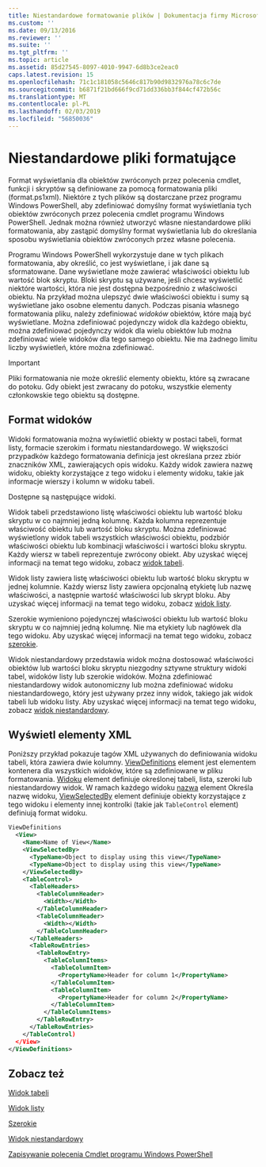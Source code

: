 ```yaml
---
title: Niestandardowe formatowanie plików | Dokumentacja firmy Microsoft
ms.custom: ''
ms.date: 09/13/2016
ms.reviewer: ''
ms.suite: ''
ms.tgt_pltfrm: ''
ms.topic: article
ms.assetid: 85d27545-8097-4010-9947-6d8b3ce2eac0
caps.latest.revision: 15
ms.openlocfilehash: 71c1c181058c5646c817b90d9832976a78c6c7de
ms.sourcegitcommit: b6871f21bd666f9cd71dd336bb3f844cf472b56c
ms.translationtype: MT
ms.contentlocale: pl-PL
ms.lasthandoff: 02/03/2019
ms.locfileid: "56850036"
---
```

# <a name="custom-formatting-files"></a>Niestandardowe pliki formatujące

Format wyświetlania dla obiektów zwróconych przez polecenia cmdlet, funkcji i skryptów są definiowane za pomocą formatowania pliki (format.ps1xml). Niektóre z tych plików są dostarczane przez programu Windows PowerShell, aby zdefiniować domyślny format wyświetlania tych obiektów zwróconych przez polecenia cmdlet programu Windows PowerShell. Jednak można również utworzyć własne niestandardowe pliki formatowania, aby zastąpić domyślny format wyświetlania lub do określania sposobu wyświetlania obiektów zwróconych przez własne polecenia.

Programu Windows PowerShell wykorzystuje dane w tych plikach formatowania, aby określić, co jest wyświetlane, i jak dane są sformatowane. Dane wyświetlane może zawierać właściwości obiektu lub wartość blok skryptu.  Bloki skryptu są używane, jeśli chcesz wyświetlić niektóre wartości, która nie jest dostępna bezpośrednio z właściwości obiektu. Na przykład można ulepszyć dwie właściwości obiektu i sumy są wyświetlane jako osobne elementu danych. Podczas pisania własnego formatowania pliku, należy zdefiniować *widoków* obiektów, które mają być wyświetlane. Można zdefiniować pojedynczy widok dla każdego obiektu, można zdefiniować pojedynczy widok dla wielu obiektów lub można zdefiniować wiele widoków dla tego samego obiektu. Nie ma żadnego limitu liczby wyświetleń, które można zdefiniować.

> [!IMPORTANT]
> Pliki formatowania nie może określić elementy obiektu, które są zwracane do potoku. Gdy obiekt jest zwracany do potoku, wszystkie elementy członkowskie tego obiektu są dostępne.

## <a name="format-views"></a>Format widoków

Widoki formatowania można wyświetlić obiekty w postaci tabeli, format listy, formacie szerokim i formatu niestandardowego. W większości przypadków każdego formatowania definicja jest określana przez zbiór znaczników XML, zawierających opis widoku. Każdy widok zawiera nazwę widoku, obiekty korzystające z tego widoku i elementy widoku, takie jak informacje wierszy i kolumn w widoku tabeli.

Dostępne są następujące widoki.

Widok tabeli przedstawiono listę właściwości obiektu lub wartość bloku skryptu w co najmniej jedną kolumnę. Każda kolumna reprezentuje właściwość obiektu lub wartość bloku skryptu. Można zdefiniować wyświetlony widok tabeli wszystkich właściwości obiektu, podzbiór właściwości obiektu lub kombinacji właściwości i wartości bloku skryptu. Każdy wiersz w tabeli reprezentuje zwrócony obiekt. Aby uzyskać więcej informacji na temat tego widoku, zobacz [widok tabeli](../format/creating-a-table-view.md).

Widok listy zawiera listę właściwości obiektu lub wartość bloku skryptu w jednej kolumnie. Każdy wiersz listy zawiera opcjonalną etykietę lub nazwę właściwości, a następnie wartość właściwości lub skrypt bloku. Aby uzyskać więcej informacji na temat tego widoku, zobacz [widok listy](../format/creating-a-list-view.md).

Szerokie wymieniono pojedynczej właściwości obiektu lub wartość bloku skryptu w co najmniej jedną kolumnę. Nie ma etykiety lub nagłówek dla tego widoku. Aby uzyskać więcej informacji na temat tego widoku, zobacz [szerokie](../format/creating-a-wide-view.md).

Widok niestandardowy przedstawia widok można dostosować właściwości obiektów lub wartości bloku skryptu niezgodny sztywne struktury widoki tabel, widoków listy lub szerokie widoków. Można zdefiniować niestandardowy widok autonomiczny lub można zdefiniować widoku niestandardowego, który jest używany przez inny widok, takiego jak widok tabeli lub widoku listy. Aby uzyskać więcej informacji na temat tego widoku, zobacz [widok niestandardowy](../format/creating-custom-controls.md).

## <a name="view-xml-elements"></a>Wyświetl elementy XML

Poniższy przykład pokazuje tagów XML używanych do definiowania widoku tabeli, która zawiera dwie kolumny. [ViewDefinitions](../format/viewdefinitions-element-format.md) element jest elementem kontenera dla wszystkich widoków, które są zdefiniowane w pliku formatowania. [Widoku](../format/view-element-format.md) element definiuje określonej tabeli, lista, szeroki lub niestandardowy widok. W ramach każdego widoku [nazwa](../format/name-element-for-view-format.md) element Określa nazwę widoku, [ViewSelectedBy](../format/viewselectedby-element-format.md) element definiuje obiekty korzystające z tego widoku i elementy innej kontrolki (takie jak `TableControl` element) definiują format widoku.

```xml
ViewDefinitions
  <View>
    <Name>Name of View</Name>
    <ViewSelectedBy>
      <TypeName>Object to display using this view</TypeName>
      <TypeName>Object to display using this view</TypeName>
    </ViewSelectedBy>
    <TableControl>
      <TableHeaders>
        <TableColumnHeader>
          <Width></Width>
        </TableColumnHeader>
        <TableColumnHeader>
          <Width></Width>
        </TableColumnHeader>
      </TableHeaders>
      <TableRowEntries>
        <TableRowEntry>
          <TableColumnItems>
            <TableColumnItem>
              <PropertyName>Header for column 1</PropertyName>
            </TableColumnItem>
            <TableColumnItem>
              <PropertyName>Header for column 2</PropertyName>
            </TableColumnItem>
          </TableColumnItems>
        </TableRowEntry>
      </TableRowEntries>
    </TableControl)
  </View>
</ViewDefinitions>

```

## <a name="see-also"></a>Zobacz też

[Widok tabeli](../format/creating-a-table-view.md)

[Widok listy](../format/creating-a-list-view.md)

[Szerokie](../format/creating-a-wide-view.md)

[Widok niestandardowy](../format/creating-custom-controls.md)

[Zapisywanie polecenia Cmdlet programu Windows PowerShell](./writing-a-windows-powershell-cmdlet.md)
